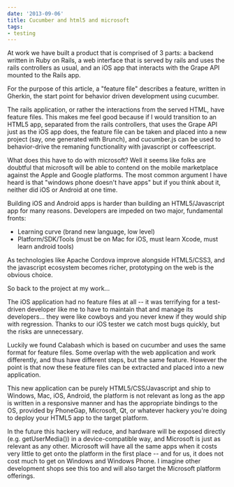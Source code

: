 ```yaml
---
date: '2013-09-06'
title: Cucumber and html5 and microsoft
tags:
- testing
---
```


At work we have built a product that is comprised of 3 parts: a backend
written in Ruby on Rails, a web interface that is served by rails and
uses the rails controllers as usual, and an iOS app that interacts with
the Grape API mounted to the Rails app.

For the purpose of this article, a "feature file" describes a feature,
written in Gherkin, the start point for behavior driven development 
using cucumber.

The rails application, or rather the interactions from the served HTML,
have feature files. This makes me feel good because if I would
transition to an HTML5 app, separated from the rails controllers, that
uses the Grape API just as the iOS app does, the feature file can be
taken and placed into a new project (say, one generated with Brunch),
and cucumber.js can be used to behavior-drive the remaning functionality
with javascript or coffeescript.

What does this have to do with microsoft? Well it seems like folks are
doubtful that microsoft will be able to contend on the mobile
marketplace against the Apple and Google platforms. The most common
argument I have heard is that "windows phone doesn't have apps" but if
you think about it, neither did iOS or Android at one time.

Building iOS and Android apps is harder than building an
HTML5/Javascript app for many reasons. Developers are impeded on two
major, fundamental fronts: 
* Learning curve (brand new language, low level)
* Platform/SDK/Tools (must be on Mac for iOS, must learn Xcode, must
  learn android tools)

As technologies like Apache Cordova improve alongside HTML5/CSS3, and
the javascript ecosystem becomes richer, prototyping on the web is the
obvious choice.

So back to the project at my work...

The iOS application had no feature files at all -- it was terrifying for
a test-driven developer like me to have to maintain that and manage its
developers... they were like cowboys and you never knew if they would
ship with regression. Thanks to our iOS tester we catch most bugs quickly,
but the risks are unnecessary.

Luckily we found Calabash which is based on cucumber and uses the same
format for feature files. Some overlap with the web application and work
differently, and thus have different steps, but the same feature.
However the point is that now these feature files can be extracted and
placed into a new application.

This new application can be purely HTML5/CSS/Javascript and ship to
Windows, Mac, iOS, Android, the platform is not relevant as long as the
app is written in a responsive manner and has the appropriate bindings
to the OS, provided by PhoneGap, Microsoft, Qt, or whatever hackery
you're doing to deploy your HTML5 app to the target platform.

In the future this hackery will reduce, and hardware will be exposed
directly (e.g. getUserMedia()) in a device-compatible way, and Microsoft
is just as relevant as any other. Microsoft will have all the same apps
when it costs very little to get onto the platform in the first place
-- and for us, it does not cost much to get on Windows and Windows
Phone. I imagine other development shops see this too and will also
target the Microsoft platform offerings. 
